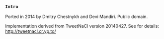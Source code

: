 
### `Intro`


Ported in 2014 by Dmitry Chestnykh and Devi Mandiri.
Public domain.

Implementation derived from TweetNaCl version 20140427.
See for details: http://tweetnacl.cr.yp.to/